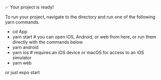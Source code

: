 ✅ Your project is ready!

To run your project, navigate to the directory and run one of the following yarn commands.

- cd App
- yarn start # you can open iOS, Android, or web from here, or run them directly with the commands below.
- yarn android
- yarn ios # requires an iOS device or macOS for access to an iOS simulator
- yarn web

or just expo start